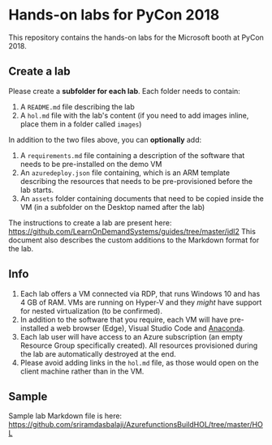 # Hands-on labs for PyCon 2018

This repository contains the hands-on labs for the Microsoft booth at PyCon 2018.

## Create a lab

Please create a **subfolder for each lab**. Each folder needs to contain:

1. A `README.md` file describing the lab
1. A `hol.md` file with the lab's content (if you need to add images inline, place them in a folder called `images`)

In addition to the two files above, you can **optionally** add:

1. A `requirements.md` file containing a description of the software that needs to be pre-installed on the demo VM
1. An `azuredeploy.json` file containing, which is an ARM template describing the resources that needs to be pre-provisioned before the lab starts.
1. An `assets` folder containing documents that need to be copied inside the VM (in a subfolder on the Desktop named after the lab)

The instructions to create a lab are present here: https://github.com/LearnOnDemandSystems/guides/tree/master/idl2 This document also describes the custom additions to the Markdown format for the lab.

## Info

1. Each lab offers a VM connected via RDP, that runs Windows 10 and has 4 GB of RAM. VMs are running on Hyper-V and they *might* have support for nested virtualization (to be confirmed).
1. In addition to the software that you require, each VM will have pre-installed a web browser (Edge), Visual Studio Code and [Anaconda](https://www.anaconda.com/download/).
1. Each lab user will have access to an Azure subscription (an empty Resource Group specifically created). All resources provisioned during the lab are automatically destroyed at the end.
1. Please avoid adding links in the `hol.md` file, as those would open on the client machine rather than in the VM.

## Sample

Sample lab Markdown file is here: https://github.com/sriramdasbalaji/AzurefunctionsBuildHOL/tree/master/HOL
